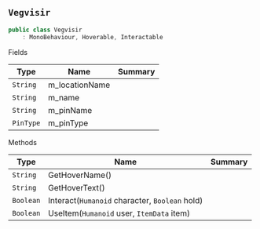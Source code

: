 ## `Vegvisir`

```csharp
public class Vegvisir
    : MonoBehaviour, Hoverable, Interactable

```

Fields

| Type | Name | Summary | 
| --- | --- | --- | 
| `String` | m_locationName |  | 
| `String` | m_name |  | 
| `String` | m_pinName |  | 
| `PinType` | m_pinType |  | 


Methods

| Type | Name | Summary | 
| --- | --- | --- | 
| `String` | GetHoverName() |  | 
| `String` | GetHoverText() |  | 
| `Boolean` | Interact(`Humanoid` character, `Boolean` hold) |  | 
| `Boolean` | UseItem(`Humanoid` user, `ItemData` item) |  | 


